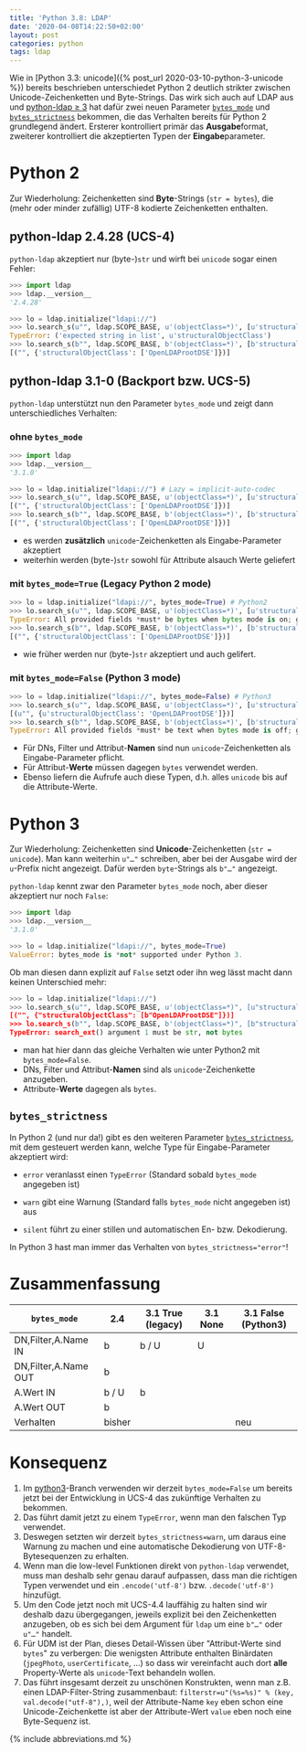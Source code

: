 ```yaml
---
title: 'Python 3.8: LDAP'
date: '2020-04-08T14:22:50+02:00'
layout: post
categories: python
tags: ldap
---
```


Wie in [Python 3.3: unicode]({% post_url 2020-03-10-python-3-unicode %}) bereits beschrieben unterschiedet Python 2 deutlich strikter zwischen Unicode-Zeichenketten und Byte-Strings.
Das wirk sich auch auf LDAP aus und [python-ldap ≥ 3](https://www.python-ldap.org/) hat dafür zwei neuen Parameter [`bytes_mode`](https://www.python-ldap.org/en/latest/bytes_mode.html) und [`bytes_strictness`](https://www.python-ldap.org/en/latest/bytes_mode.html#errors-warnings-and-automatic-encoding) bekommen, die das Verhalten bereits für Python 2 grundlegend ändert.
Ersterer kontrolliert primär das **Ausgabe**format, zweiterer kontrolliert die akzeptierten Typen der **Eingabe**parameter.

# Python 2

Zur Wiederholung:
Zeichenketten sind **Byte**-Strings (`str = bytes`), die (mehr oder minder zufällig) UTF-8 kodierte Zeichenketten enthalten.

## python-ldap 2.4.28 (UCS-4)

`python-ldap` akzeptiert nur (byte-)`str` und wirft bei `unicode` sogar einen Fehler:

```python
>>> import ldap
>>> ldap.__version__
'2.4.28'

>>> lo = ldap.initialize("ldapi://")
>>> lo.search_s(u"", ldap.SCOPE_BASE, u'(objectClass=*)', [u'structuralObjectClass'])
TypeError: ('expected string in list', u'structuralObjectClass')
>>> lo.search_s(b"", ldap.SCOPE_BASE, b'(objectClass=*)', [b'structuralObjectClass'])
[("", {'structuralObjectClass': ['OpenLDAProotDSE']})]
```

## python-ldap 3.1-0 (Backport bzw. UCS-5)

`python-ldap` unterstützt nun den Parameter `bytes_mode` und zeigt dann unterschiedliches Verhalten:

### ohne `bytes_mode`

```python
>>> import ldap
>>> ldap.__version__
'3.1.0'

>>> lo = ldap.initialize("ldapi://") # Lazy = implicit-auto-codec
>>> lo.search_s(u"", ldap.SCOPE_BASE, u'(objectClass=*)', [u'structuralObjectClass'])
[("", {'structuralObjectClass': ['OpenLDAProotDSE']})]
>>> lo.search_s(b"", ldap.SCOPE_BASE, b'(objectClass=*)', [b'structuralObjectClass'])
[("", {'structuralObjectClass': ['OpenLDAProotDSE']})]
```

- es werden **zusätzlich** `unicode`-Zeichenketten als Eingabe-Parameter akzeptiert
- weiterhin werden (byte-)`str` sowohl für Attribute alsauch Werte geliefert

### mit `bytes_mode=True` (Legacy Python 2 mode)

```python
>>> lo = ldap.initialize("ldapi://", bytes_mode=True) # Python2
>>> lo.search_s(u"", ldap.SCOPE_BASE, u'(objectClass=*)', [u'structuralObjectClass'])
TypeError: All provided fields *must* be bytes when bytes mode is on; got type 'unicode' for 'base'.
>>> lo.search_s(b"", ldap.SCOPE_BASE, b'(objectClass=*)', [b'structuralObjectClass'])
[("", {'structuralObjectClass': ['OpenLDAProotDSE']})]
```

- wie früher werden nur (byte-)`str` akzeptiert und auch gelifert.

### mit `bytes_mode=False` (Python 3 mode)

```python
>>> lo = ldap.initialize("ldapi://", bytes_mode=False) # Python3
>>> lo.search_s(u"", ldap.SCOPE_BASE, u'(objectClass=*)', [u'structuralObjectClass'])
[(u"", {u'structuralObjectClass': 'OpenLDAProotDSE']})]
>>> lo.search_s(b"", ldap.SCOPE_BASE, b'(objectClass=*)', [b'structuralObjectClass'])
TypeError: All provided fields *must* be text when bytes mode is off; got type 'str' for 'base'.
```

- Für DNs, Filter und Attribut-**Namen** sind nun `unicode`-Zeichenketten als Eingabe-Parameter pflicht.
- Für Attribut-**Werte** müssen dagegen `bytes` verwendet werden.
- Ebenso liefern die Aufrufe auch diese Typen, d.h. alles `unicode` bis auf die Attribute-Werte.

# Python 3

Zur Wiederholung:
Zeichenketten sind **Unicode**-Zeichenketten (`str = unicode`).
Man kann weiterhin `u"…"` schreiben, aber bei der Ausgabe wird der `u`-Prefix nicht angezeigt.
Dafür werden `byte`-Strings als `b"…"` angezeigt.

`python-ldap` kennt zwar den Parameter `bytes_mode` noch, aber dieser akzeptiert nur noch `False`:

```python
>>> import ldap
>>> ldap.__version__
'3.1.0'

>>> lo = ldap.initialize("ldapi://", bytes_mode=True)
ValueError: bytes_mode is *not* supported under Python 3.
```

Ob man diesen dann explizit auf `False` setzt oder ihn weg lässt macht dann keinen Unterschied mehr:

```python
>>> lo = ldap.initialize("ldapi://")
>>> lo.search_s(u"", ldap.SCOPE_BASE, u'(objectClass=*)", [u"structuralObjectClass"])
[("", {"structuralObjectClass": [b"OpenLDAProotDSE"]})]
>>> lo.search_s(b"", ldap.SCOPE_BASE, b'(objectClass=*)", [b"structuralObjectClass"])
TypeError: search_ext() argument 1 must be str, not bytes
```

- man hat hier dann das gleiche Verhalten wie unter Python2 mit `bytes_mode=False`.
- DNs, Filter und Attribut-**Namen** sind als `unicode`-Zeichenkette anzugeben.
- Attribute-**Werte** dagegen als `bytes`.

## `bytes_strictness`

In Python 2 (und nur da!) gibt es den weiteren Parameter [`bytes_strictness`](https://www.python-ldap.org/en/latest/bytes_mode.html#errors-warnings-and-automatic-encoding), mit dem gesteuert werden kann, welche Type für Eingabe-Parameter akzeptiert wird:

- `error`
  veranlasst einen `TypeError` (Standard sobald `bytes_mode` angegeben ist)

- `warn`
  gibt eine Warnung (Standard falls `bytes_mode` nicht angegeben ist) aus

- `silent`
  führt zu einer stillen und automatischen En- bzw. Dekodierung.

In Python 3 hast man immer das Verhalten von `bytes_strictness="error"`!

# Zusammenfassung

| `bytes_mode`         | 2.4    | 3.1 True (legacy) | 3.1 None | 3.1 False (Python3) |
| -------------------- | ------ | ----------------- | -------- | ------------------- |
| DN,Filter,A.Name IN  | b      | b / U             | U        |                     |
| DN,Filter,A.Name OUT | b      |                   |          |                     |
| A.Wert IN            | b / U  | b                 |          |                     |
| A.Wert OUT           | b      |                   |          |                     |
| Verhalten            | bisher |                   |          | neu                 |

# Konsequenz

1. Im [python3](https://github.com/univention/univention-corporate-server/blob/python3/5.0-0/base/univention-python/modules/uldap.py#L365)-Branch verwenden wir derzeit `bytes_mode=False` um bereits jetzt bei der Entwicklung in UCS-4 das zukünftige Verhalten zu bekommen.
2. Das führt damit jetzt zu einem `TypeError`, wenn man den falschen Typ verwendet.
3. Deswegen setzten wir derzeit `bytes_strictness=warn`, um daraus eine Warnung zu machen und eine automatische Dekodierung von UTF-8-Bytesequenzen zu erhalten.
4. Wenn man die low-level Funktionen direkt von `python-ldap` verwendet, muss man deshalb sehr genau darauf aufpassen, dass man die richtigen Typen verwendet und ein `.encode('utf-8')` bzw. `.decode('utf-8')` hinzufügt.
5. Um den Code jetzt noch mit UCS-4.4 lauffähig zu halten sind wir deshalb dazu übergegangen, jeweils explizit bei den Zeichenketten anzugeben, ob es sich bei dem Argument für `ldap` um eine `b"…"` oder `u"…"` handelt.
6. Für UDM ist der Plan, dieses Detail-Wissen über "Attribut-Werte sind `bytes`" zu verbergen:
   Die wenigsten Attribute enthalten Binärdaten (`jpegPhoto`, `userCertificate`, …) so dass wir vereinfacht auch dort **alle** Property-Werte als `unicode`-Text behandeln wollen.
7. Das führt insgesamt derzeit zu unschönen Konstrukten, wenn man z.B. einen LDAP-Filter-String zusammenbaut:
   `filterstr=u"(%s=%s)" % (key, val.decode("utf-8"),)`, weil der Attribute-Name `key` eben schon eine Unicode-Zeichenkette ist aber der Attribute-Wert `value` eben noch eine Byte-Sequenz ist.

{% include abbreviations.md %}
